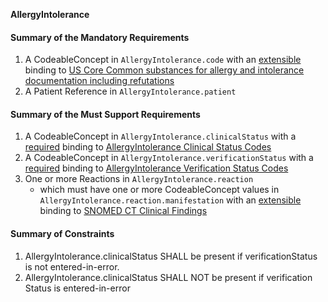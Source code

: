 
**AllergyIntolerance**

#### Summary of the Mandatory Requirements
1.  A  CodeableConcept  in `AllergyIntolerance.code`
with an [extensible](http://hl7.org/fhir/R4/terminologies.html#extensible)
 binding to [US Core Common substances for allergy and intolerance documentation including refutations](ValueSet-us-core-allergy-substance.html)
1.  A Patient Reference  in `AllergyIntolerance.patient`

#### Summary of the Must Support Requirements
1.  A  CodeableConcept  in `AllergyIntolerance.clinicalStatus`
with a [required](http://hl7.org/fhir/R4/terminologies.html#required)
 binding to [AllergyIntolerance Clinical Status Codes](http://hl7.org/fhir/ValueSet/allergyintolerance-clinical)
1.  A  CodeableConcept  in `AllergyIntolerance.verificationStatus`
with a [required](http://hl7.org/fhir/R4/terminologies.html#required)
 binding to [AllergyIntolerance Verification Status Codes](http://hl7.org/fhir/ValueSet/allergyintolerance-verification)
1. One or more  Reactions  in `AllergyIntolerance.reaction`
   - which must have one or more  CodeableConcept values  in `AllergyIntolerance.reaction.manifestation`
with an [extensible](http://hl7.org/fhir/R4/terminologies.html#extensible)
 binding to [SNOMED CT Clinical Findings](http://hl7.org/fhir/ValueSet/clinical-findings)

#### Summary of Constraints
1. AllergyIntolerance.clinicalStatus SHALL be present if verificationStatus is not entered-in-error.
1. AllergyIntolerance.clinicalStatus SHALL NOT be present if verification Status is entered-in-error
